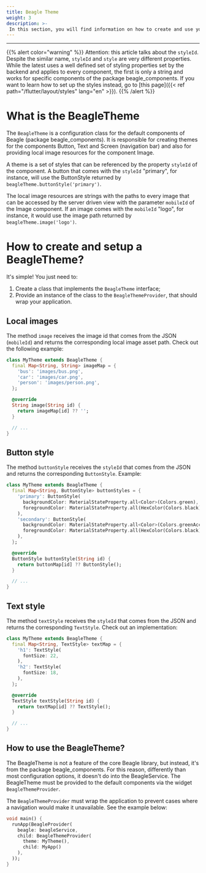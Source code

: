 ```yaml
---
title: Beagle Theme
weight: 3
description: >-
 In this section, you will find information on how to create and use your own theme for the Beagle components in Flutter.
---
```


---

{{% alert color="warning" %}}
Attention: this article talks about the `styleId`. Despite the similar name, `styleId` and `style` are very different properties. While the latest uses a well defined set of styling properties set by the backend and applies to every component, the first is only a string and works for specific components of the package beagle_components. If you want to learn how to set up the styles instead, go to [this page]({{< ref path="/flutter/layout/styles" lang="en" >}}).
{{% /alert %}}

# What is the BeagleTheme
The `BeagleTheme` is a configuration class for the default components of Beagle (package beagle_components). It is responsible for creating themes for the components Button, Text and Screen (navigation bar) and also for providing local image resources for the component Image.

A theme is a set of styles that can be referenced by the property `styleId` of the component. A button that comes with the `styleId` "primary", for instance, will use the ButtonStyle returned by `beagleTheme.buttonStyle('primary')`.

The local image resources are strings with the paths to every image that can be accessed by the server driven view with the parameter `mobileId` of the Image component. If an image comes with the `mobileId` "logo", for instance, it would use the image path returned by `beagleTheme.image('logo')`.

# How to create and setup a BeagleTheme?
It's simple! You just need to:
1. Create a class that implements the `BeagleTheme` interface;
2. Provide an instance of the class to the `BeagleThemeProvider`, that should wrap your application.

## Local images
The method `image` receives the image id that comes from the JSON (`mobileId`) and returns the corresponding local image asset path. Check out the following example:

```dart
class MyTheme extends BeagleTheme {
  final Map<String, String> imageMap = {
    'bus': 'images/bus.png',
    'car': 'images/car.png',
    'person': 'images/person.png',
  };

  @override
  String image(String id) {
    return imageMap[id] ?? '';
  }

  // ...
}
```

## Button style
The method `buttonStyle` receives the `styleId` that comes from the JSON and returns the corresponding `ButtonStyle`. Example:

```dart
class MyTheme extends BeagleTheme {
  final Map<String, ButtonStyle> buttonStyles = {
    'primary': ButtonStyle(
      backgroundColor: MaterialStateProperty.all<Color>(Colors.green),
      foregroundColor: MaterialStateProperty.all(HexColor(Colors.black)),
    ),
    'secondary': ButtonStyle(
      backgroundColor: MaterialStateProperty.all<Color>(Colors.greenAccent),
      foregroundColor: MaterialStateProperty.all(HexColor(Colors.black)),
    ),
  };

  @override
  ButtonStyle buttonStyle(String id) {
    return buttonMap[id] ?? ButtonStyle();
  }

  // ...
}
```

## Text style
The method `textStyle` receives the `styleId` that comes from the JSON and returns the corresponding `TextStyle`. Check out an implementation:

```dart
class MyTheme extends BeagleTheme {
  final Map<String, TextStyle> textMap = {
    'h1': TextStyle(
      fontSize: 22,
    ),
    'h2': TextStyle(
      fontSize: 18,
    ),
  };

  @override
  TextStyle textStyle(String id) {
    return textMap[id] ?? TextStyle();
  }

  // ...
}
```

## How to use the BeagleTheme?
The BeagleTheme is not a feature of the core Beagle library, but instead, it's from the package beagle_components. For this reason, differently than most configuration options, it doesn't do into the BeagleService. The BeagleTheme must be provided to the default components via the widget `BeagleThemeProvider`.

The `BeagleThemeProvider` must wrap the application to prevent cases where a navigation would make it unavailable. See the example below:

```dart
void main() {
  runApp(BeagleProvider(
    beagle: beagleService,
    child: BeagleThemeProvider(
      theme: MyTheme(),
      child: MyApp()
    ),
  ));
}
```
